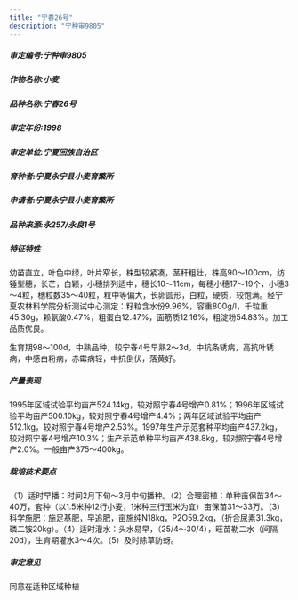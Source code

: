 ```yaml
---
title: "宁春26号"
description: "宁种审9805"
---
```

##### 审定编号:宁种审9805

##### 作物名称:小麦

##### 品种名称:宁春26号

##### 审定年份:1998

##### 审定单位:宁夏回族自治区

##### 育种者:宁夏永宁县小麦育繁所

##### 申请者:宁夏永宁县小麦育繁所

##### 品种来源:永257/永良1号

##### 特征特性
幼苗直立，叶色中绿，叶片窄长，株型较紧凑，茎秆粗壮，株高90～100cm，纺锤型穗，长芒，白颖，小穗排列适中，穗长10～11cm，每穗小穗17～19个，小穗3～4粒，穗粒数35～40粒，粒中等偏大，长卵圆形，白粒，硬质，较饱满。经宁夏农林科学院分析测试中心测定：籽粒含水份9.96%，容重800g/l，千粒重45.30g，赖氨酸0.47%，粗蛋白12.47%，面筋质12.16%，粗淀粉54.83%。加工品质优良。
生育期98～100d，中熟品种，较宁春4号早熟2～3d。中抗条锈病，高抗叶锈病，中感白粉病，赤霉病轻，中抗倒伏，落黄好。


##### 产量表现
1995年区域试验平均亩产524.14kg，较对照宁春4号增产0.81%；1996年区域试验平均亩产500.10kg，较对照宁春4号增产4.4%；两年区域试验平均亩产512.1kg，较对照宁春4号增产2.53%。1997年生产示范套种平均亩产437.2kg，较对照宁春4号增产10.3%；生产示范单种平均亩产438.8kg，较对照宁春4号增产2.0%。一般亩产375～400kg。

##### 栽培技术要点
（1）适时早播：时间2月下旬～3月中旬播种。（2）合理密植：单种亩保苗34～40万，套种（以1.5米种12行小麦，1米种三行玉米为宜）亩保苗31～33万。（3）科学施肥：施足基肥，早追肥，亩施纯N18kg，P2O59.2kg，（折合尿素31.3kg，磷二铵20kg）。（4）适时灌水：头水易早，（25/4～30/4），旺苗勒二水（间隔20d），生育期灌水3～4次。（5）及时除草防蚜。

##### 审定意见
同意在适种区域种植
